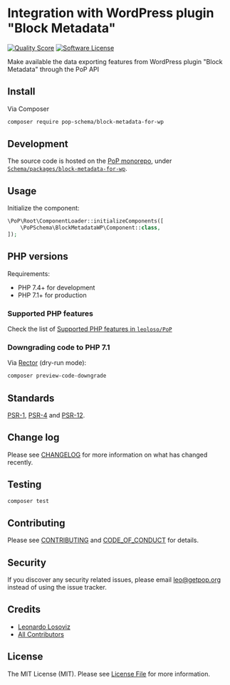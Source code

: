 # Integration with WordPress plugin "Block Metadata" 

<!-- [![Build Status][ico-travis]][link-travis] -->
[![Quality Score][ico-code-quality]][link-code-quality]
[![Software License][ico-license]](LICENSE.md)

<!--
[![Latest Version on Packagist][ico-version]][link-packagist]
[![Coverage Status][ico-scrutinizer]][link-scrutinizer]
[![Total Downloads][ico-downloads]][link-downloads]
-->

Make available the data exporting features from WordPress plugin "Block Metadata" through the PoP API

## Install

Via Composer

``` bash
composer require pop-schema/block-metadata-for-wp
```

## Development

The source code is hosted on the [PoP monorepo](https://github.com/leoloso/PoP), under [`Schema/packages/block-metadata-for-wp`](https://github.com/leoloso/PoP/tree/master/layers/Schema/packages/block-metadata-for-wp).

## Usage

Initialize the component:

``` php
\PoP\Root\ComponentLoader::initializeComponents([
    \PoPSchema\BlockMetadataWP\Component::class,
]);
```

## PHP versions

Requirements:

- PHP 7.4+ for development
- PHP 7.1+ for production

### Supported PHP features

Check the list of [Supported PHP features in `leoloso/PoP`](https://github.com/leoloso/PoP/#supported-php-features)

### Downgrading code to PHP 7.1

Via [Rector](https://github.com/rectorphp/rector) (dry-run mode):

```bash
composer preview-code-downgrade
```

## Standards

[PSR-1](https://www.php-fig.org/psr/psr-1), [PSR-4](https://www.php-fig.org/psr/psr-4) and [PSR-12](https://www.php-fig.org/psr/psr-12).

## Change log

Please see [CHANGELOG](CHANGELOG.md) for more information on what has changed recently.

## Testing

``` bash
composer test
```

## Contributing

Please see [CONTRIBUTING](CONTRIBUTING.md) and [CODE_OF_CONDUCT](CODE_OF_CONDUCT.md) for details.

## Security

If you discover any security related issues, please email leo@getpop.org instead of using the issue tracker.

## Credits

- [Leonardo Losoviz][link-author]
- [All Contributors][link-contributors]

## License

The MIT License (MIT). Please see [License File](LICENSE.md) for more information.

[ico-version]: https://img.shields.io/packagist/v/pop-schema/block-metadata-for-wp.svg?style=flat-square
[ico-license]: https://img.shields.io/badge/license-MIT-brightgreen.svg?style=flat-square
[ico-travis]: https://img.shields.io/travis/pop-schema/block-metadata-for-wp/master.svg?style=flat-square
[ico-scrutinizer]: https://img.shields.io/scrutinizer/coverage/g/pop-schema/block-metadata-for-wp.svg?style=flat-square
[ico-code-quality]: https://img.shields.io/scrutinizer/g/pop-schema/block-metadata-for-wp.svg?style=flat-square
[ico-downloads]: https://img.shields.io/packagist/dt/pop-schema/block-metadata-for-wp.svg?style=flat-square

[link-packagist]: https://packagist.org/packages/pop-schema/block-metadata-for-wp
[link-travis]: https://travis-ci.org/pop-schema/block-metadata-for-wp
[link-scrutinizer]: https://scrutinizer-ci.com/g/pop-schema/block-metadata-for-wp/code-structure
[link-code-quality]: https://scrutinizer-ci.com/g/pop-schema/block-metadata-for-wp
[link-downloads]: https://packagist.org/packages/pop-schema/block-metadata-for-wp
[link-author]: https://github.com/leoloso
[link-contributors]: ../../../../../../contributors
